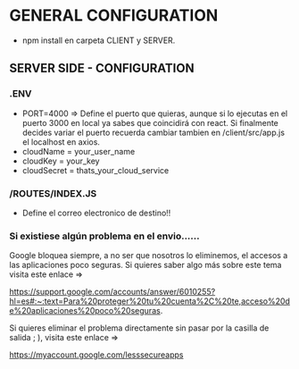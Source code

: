 # GENERAL CONFIGURATION

- npm install en carpeta CLIENT y SERVER.

## SERVER SIDE -  CONFIGURATION

### .ENV
- PORT=4000 => Define el puerto que quieras, aunque si lo ejecutas en el puerto 3000 en local ya sabes que coincidirá con react. Si finalmente decides variar el puerto recuerda cambiar tambien en /client/src/app.js el localhost en axios.
- cloudName = your_user_name
- cloudKey = your_key
- cloudSecret = thats_your_cloud_service

### /ROUTES/INDEX.JS
- Define el correo electronico de destino!!

### Si existiese algún problema en el envio......

Google bloquea siempre, a no ser que nosotros lo eliminemos, el accesos a las aplicaciones poco seguras. Si quieres saber algo más sobre este tema visita este enlace =>

https://support.google.com/accounts/answer/6010255?hl=es#:~:text=Para%20proteger%20tu%20cuenta%2C%20te,acceso%20de%20aplicaciones%20poco%20seguras.

Si quieres eliminar el problema directamente sin pasar por la casilla de salida ; ), visita este enlace =>

https://myaccount.google.com/lesssecureapps


